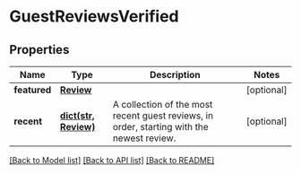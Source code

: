 # GuestReviewsVerified

## Properties
Name | Type | Description | Notes
------------ | ------------- | ------------- | -------------
**featured** | [**Review**](Review.md) |  | [optional] 
**recent** | [**dict(str, Review)**](Review.md) | A collection of the most recent guest reviews, in order, starting with the newest review. | [optional] 

[[Back to Model list]](../README.md#documentation-for-models) [[Back to API list]](../README.md#documentation-for-api-endpoints) [[Back to README]](../README.md)


